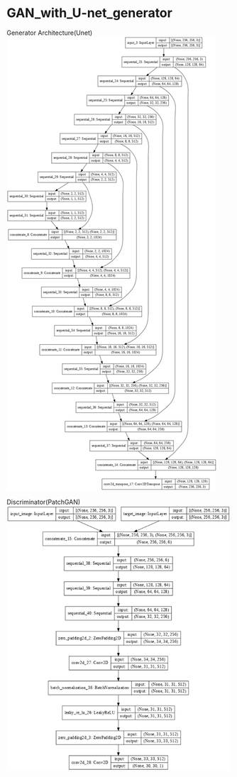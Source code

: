 # GAN_with_U-net_generator

Generator Architecture(Unet)
 ![](https://github.com/XuchenSun/GAN_with_U-net_generator/blob/main/Generator(Unet).png)
 
 
 
 
 
Discriminator(PatchGAN)
 ![](https://github.com/XuchenSun/GAN_with_U-net_generator/blob/main/Discriminator.png)
